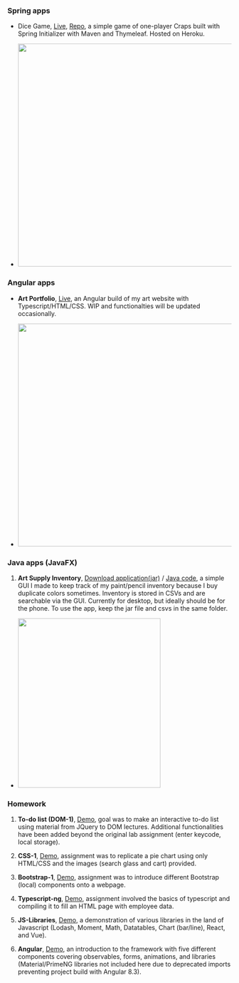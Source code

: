 ### Spring apps

* Dice Game, [Live](https://glacial-forest-29319.herokuapp.com/game), [Repo](https://github.com/welleyloc/dice), a simple game of one-player Craps built with Spring Initializer with Maven and Thymeleaf. Hosted on Heroku.

* <img src="https://github.com/welleyloc/dice/blob/master/application%20snippet.png?raw=true" width="500">

### Angular apps

* **Art Portfolio**, [Live](https://welleyloc.github.io/art-portfolio/), an Angular build of my art website with Typescript/HTML/CSS. WIP and functionalties will be updated occasionally.

* <img src="https://github.com/welleyloc/art-portfolio/blob/master/screenshot.png?raw=true" width="500">

### Java apps (JavaFX)

1. **Art Supply Inventory**, [Download application(jar)](https://github.com/welleyloc/plain-java-goodies/tree/master/Art%20supply%20inventory/JavaFXApp) / [Java code](https://github.com/welleyloc/plain-java-goodies/blob/master/Art%20supply%20inventory/ArtSupplyInventory.java), a simple GUI I made to keep track of my paint/pencil inventory because I buy duplicate colors sometimes. Inventory is stored in CSVs and are searchable via the GUI. Currently for desktop, but ideally should be for the phone. To use the app, keep the jar file and csvs in the same folder.

* <img src="https://raw.githubusercontent.com/welleyloc/plain-java-goodies/master/Art%20supply%20inventory/JavaFXApp/Screenshot.png" width="320" height="380">

### Homework

1. **To-do list (DOM-1)**, [Demo](https://welleyloc.github.io/DOM-1-080819/index.html), goal was to make an interactive to-do list using material from JQuery to DOM lectures. Additional functionalities have been added beyond the original lab assignment (enter keycode, local storage).

2. **CSS-1**, [Demo](https://welleyloc.github.io/CSS-1-080119/index.html), assignment was to replicate a pie chart using only HTML/CSS and the images (search glass and cart) provided.

3. **Bootstrap-1**, [Demo](https://welleyloc.github.io/Bootstrap-1-081319/index.html), assignment was to introduce different Bootstrap (local) components onto a webpage.  

4. **Typescript-ng**, [Demo](https://welleyloc.github.io/Typescript-ng-081419/index.html), assignment involved the basics of typescript and compiling it to fill an HTML page with employee data.

5. **JS-Libraries**, [Demo](https://welleyloc.github.io/JS-Libraries/), a demonstration of various libraries in the land of Javascript (Lodash, Moment, Math, Datatables, Chart (bar/line), React, and Vue).

6. **Angular**, [Demo](https://welleyloc.github.io/angular-intro/), an introduction to the framework with five different components covering observables, forms, animations, and libraries (Material/PrimeNG libraries not included here due to deprecated imports preventing project build with Angular 8.3).

